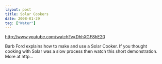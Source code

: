 ```yaml
---
layout: post
title: Solar Cookers
date: 2008-01-29
tag: ["Water"]
---
```


http://www.youtube.com/watch?v=DhhXGF8hE20  

Barb Ford explains how to make and use a Solar Cooker. If you thought cooking with Solar was a slow process then watch this short demonstration. More at http...